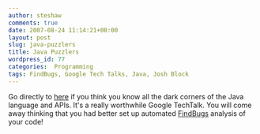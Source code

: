 ```yaml
---
author: steshaw
comments: true
date: 2007-08-24 11:14:21+00:00
layout: post
slug: java-puzzlers
title: Java Puzzlers
wordpress_id: 77
categories:  Programming
tags: FindBugs, Google Tech Talks, Java, Josh Block
---
```


Go directly to [here](http://video.google.com/videoplay?docid=9214177555401838409) if you think you know all the dark corners of the Java language and APIs. It's a really worthwhile Google TechTalk. You will come away thinking that you had better set up automated [FindBugs](http://findbugs.sourceforge.net/) analysis of your code!
